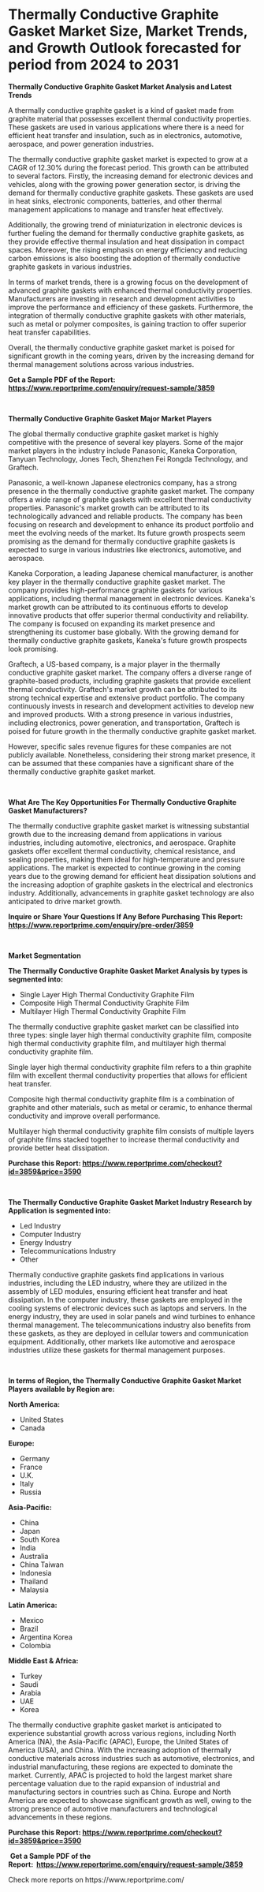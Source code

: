 <p><h1>Thermally Conductive Graphite Gasket Market Size, Market Trends, and Growth Outlook forecasted for period from 2024 to 2031</h1></p><p><strong>Thermally Conductive Graphite Gasket Market Analysis and Latest Trends</strong></p>
<p><p>A thermally conductive graphite gasket is a kind of gasket made from graphite material that possesses excellent thermal conductivity properties. These gaskets are used in various applications where there is a need for efficient heat transfer and insulation, such as in electronics, automotive, aerospace, and power generation industries.</p><p>The thermally conductive graphite gasket market is expected to grow at a CAGR of 12.30% during the forecast period. This growth can be attributed to several factors. Firstly, the increasing demand for electronic devices and vehicles, along with the growing power generation sector, is driving the demand for thermally conductive graphite gaskets. These gaskets are used in heat sinks, electronic components, batteries, and other thermal management applications to manage and transfer heat effectively.</p><p>Additionally, the growing trend of miniaturization in electronic devices is further fueling the demand for thermally conductive graphite gaskets, as they provide effective thermal insulation and heat dissipation in compact spaces. Moreover, the rising emphasis on energy efficiency and reducing carbon emissions is also boosting the adoption of thermally conductive graphite gaskets in various industries.</p><p>In terms of market trends, there is a growing focus on the development of advanced graphite gaskets with enhanced thermal conductivity properties. Manufacturers are investing in research and development activities to improve the performance and efficiency of these gaskets. Furthermore, the integration of thermally conductive graphite gaskets with other materials, such as metal or polymer composites, is gaining traction to offer superior heat transfer capabilities.</p><p>Overall, the thermally conductive graphite gasket market is poised for significant growth in the coming years, driven by the increasing demand for thermal management solutions across various industries.</p></p>
<p><strong>Get a Sample PDF of the Report:&nbsp; <a href="https://www.reportprime.com/enquiry/request-sample/3859">https://www.reportprime.com/enquiry/request-sample/3859</a></strong></p>
<p>&nbsp;</p>
<p><strong>Thermally Conductive Graphite Gasket Major Market Players</strong></p>
<p><p>The global thermally conductive graphite gasket market is highly competitive with the presence of several key players. Some of the major market players in the industry include Panasonic, Kaneka Corporation, Tanyuan Technology, Jones Tech, Shenzhen Fei Rongda Technology, and Graftech.</p><p>Panasonic, a well-known Japanese electronics company, has a strong presence in the thermally conductive graphite gasket market. The company offers a wide range of graphite gaskets with excellent thermal conductivity properties. Panasonic's market growth can be attributed to its technologically advanced and reliable products. The company has been focusing on research and development to enhance its product portfolio and meet the evolving needs of the market. Its future growth prospects seem promising as the demand for thermally conductive graphite gaskets is expected to surge in various industries like electronics, automotive, and aerospace.</p><p>Kaneka Corporation, a leading Japanese chemical manufacturer, is another key player in the thermally conductive graphite gasket market. The company provides high-performance graphite gaskets for various applications, including thermal management in electronic devices. Kaneka's market growth can be attributed to its continuous efforts to develop innovative products that offer superior thermal conductivity and reliability. The company is focused on expanding its market presence and strengthening its customer base globally. With the growing demand for thermally conductive graphite gaskets, Kaneka's future growth prospects look promising.</p><p>Graftech, a US-based company, is a major player in the thermally conductive graphite gasket market. The company offers a diverse range of graphite-based products, including graphite gaskets that provide excellent thermal conductivity. Graftech's market growth can be attributed to its strong technical expertise and extensive product portfolio. The company continuously invests in research and development activities to develop new and improved products. With a strong presence in various industries, including electronics, power generation, and transportation, Graftech is poised for future growth in the thermally conductive graphite gasket market.</p><p>However, specific sales revenue figures for these companies are not publicly available. Nonetheless, considering their strong market presence, it can be assumed that these companies have a significant share of the thermally conductive graphite gasket market.</p></p>
<p>&nbsp;</p>
<p><strong>What Are The Key Opportunities For Thermally Conductive Graphite Gasket Manufacturers?</strong></p>
<p><p>The thermally conductive graphite gasket market is witnessing substantial growth due to the increasing demand from applications in various industries, including automotive, electronics, and aerospace. Graphite gaskets offer excellent thermal conductivity, chemical resistance, and sealing properties, making them ideal for high-temperature and pressure applications. The market is expected to continue growing in the coming years due to the growing demand for efficient heat dissipation solutions and the increasing adoption of graphite gaskets in the electrical and electronics industry. Additionally, advancements in graphite gasket technology are also anticipated to drive market growth.</p></p>
<p><strong>Inquire or Share Your Questions If Any Before Purchasing This Report: <a href="https://www.reportprime.com/enquiry/pre-order/3859">https://www.reportprime.com/enquiry/pre-order/3859</a></strong></p>
<p>&nbsp;</p>
<p><strong>Market Segmentation</strong></p>
<p><strong>The Thermally Conductive Graphite Gasket Market Analysis by types is segmented into:</strong></p>
<p><ul><li>Single Layer High Thermal Conductivity Graphite Film</li><li>Composite High Thermal Conductivity Graphite Film</li><li>Multilayer High Thermal Conductivity Graphite Film</li></ul></p>
<p><p>The thermally conductive graphite gasket market can be classified into three types: single layer high thermal conductivity graphite film, composite high thermal conductivity graphite film, and multilayer high thermal conductivity graphite film. </p><p>Single layer high thermal conductivity graphite film refers to a thin graphite film with excellent thermal conductivity properties that allows for efficient heat transfer. </p><p>Composite high thermal conductivity graphite film is a combination of graphite and other materials, such as metal or ceramic, to enhance thermal conductivity and improve overall performance. </p><p>Multilayer high thermal conductivity graphite film consists of multiple layers of graphite films stacked together to increase thermal conductivity and provide better heat dissipation.</p></p>
<p><strong>Purchase this Report:&nbsp;<a href="https://www.reportprime.com/checkout?id=3859&price=3590">https://www.reportprime.com/checkout?id=3859&price=3590</a></strong></p>
<p>&nbsp;</p>
<p><strong>The Thermally Conductive Graphite Gasket Market Industry Research by Application is segmented into:</strong></p>
<p><ul><li>Led Industry</li><li>Computer Industry</li><li>Energy Industry</li><li>Telecommunications Industry</li><li>Other</li></ul></p>
<p><p>Thermally conductive graphite gaskets find applications in various industries, including the LED industry, where they are utilized in the assembly of LED modules, ensuring efficient heat transfer and heat dissipation. In the computer industry, these gaskets are employed in the cooling systems of electronic devices such as laptops and servers. In the energy industry, they are used in solar panels and wind turbines to enhance thermal management. The telecommunications industry also benefits from these gaskets, as they are deployed in cellular towers and communication equipment. Additionally, other markets like automotive and aerospace industries utilize these gaskets for thermal management purposes.</p></p>
<p>&nbsp;</p>
<p><strong>In terms of Region, the Thermally Conductive Graphite Gasket Market Players available by Region are:</strong></p>
<p>
    <p> <strong> North America: </strong>
        <ul>
            <li>United States</li>
            <li>Canada</li>
        </ul>
        </p> 
    <p> <strong> Europe: </strong>
        <ul>
            <li>Germany</li>
            <li>France</li>
            <li>U.K.</li>
            <li>Italy</li>
            <li>Russia</li>
        </ul>
        </p> 
    <p> <strong> Asia-Pacific: </strong>
        <ul>
            <li>China</li>
            <li>Japan</li>
            <li>South Korea</li>
            <li>India</li>
            <li>Australia</li>
            <li>China Taiwan</li>
            <li>Indonesia</li>
            <li>Thailand</li>
            <li>Malaysia</li>
        </ul>
        </p> 
    <p> <strong> Latin America: </strong>
        <ul>
            <li>Mexico</li>
            <li>Brazil</li>
            <li>Argentina Korea</li>
            <li>Colombia</li>
        </ul>
        </p> 
    <p> <strong> Middle East & Africa: </strong>
        <ul>
            <li>Turkey</li>
            <li>Saudi</li>
            <li>Arabia</li>
            <li>UAE</li>
            <li>Korea</li>
        </ul>
    </p>
    </p>
<p><p>The thermally conductive graphite gasket market is anticipated to experience substantial growth across various regions, including North America (NA), the Asia-Pacific (APAC), Europe, the United States of America (USA), and China. With the increasing adoption of thermally conductive materials across industries such as automotive, electronics, and industrial manufacturing, these regions are expected to dominate the market. Currently, APAC is projected to hold the largest market share percentage valuation due to the rapid expansion of industrial and manufacturing sectors in countries such as China. Europe and North America are expected to showcase significant growth as well, owing to the strong presence of automotive manufacturers and technological advancements in these regions.</p></p>
<p><strong>Purchase this Report: <a href="https://www.reportprime.com/checkout?id=3859&price=3590">https://www.reportprime.com/checkout?id=3859&price=3590</a></strong></p>
<p>&nbsp;<strong>Get a Sample PDF of the Report:&nbsp;&nbsp;<a href="https://www.reportprime.com/enquiry/request-sample/3859">https://www.reportprime.com/enquiry/request-sample/3859</a></strong></p>
<p><strong></strong></p>
<p>Check more reports on https://www.reportprime.com/</p>